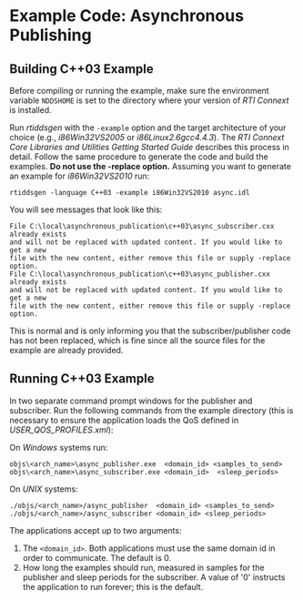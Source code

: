 # Example Code: Asynchronous Publishing

## Building C++03 Example
Before compiling or running the example, make sure the environment variable
`NDDSHOME` is set to the directory where your version of *RTI Connext* is
installed.

Run *rtiddsgen* with the `-example` option and the target architecture of your
choice (e.g., *i86Win32VS2005* or *i86Linux2.6gcc4.4.3*). The *RTI Connext Core
Libraries and Utilities Getting Started Guide* describes this process in detail.
Follow the same procedure to generate the code and build the examples. **Do not
use the -replace option.** Assuming you want to generate an example for
*i86Win32VS2010* run:
```
rtiddsgen -language C++03 -example i86Win32VS2010 async.idl
```

You will see messages that look like this:
```
File C:\local\asynchronous_publication\c++03\async_subscriber.cxx already exists
and will not be replaced with updated content. If you would like to get a new
file with the new content, either remove this file or supply -replace option.
File C:\local\asynchronous_publication\c++03\async_publisher.cxx already exists
and will not be replaced with updated content. If you would like to get a new
file with the new content, either remove this file or supply -replace option.
```

This is normal and is only informing you that the subscriber/publisher code has
not been replaced, which is fine since all the source files for the example are
already provided.

## Running C++03 Example
In two separate command prompt windows for the publisher and subscriber. Run
the following commands from the example directory (this is necessary to ensure
the application loads the QoS defined in *USER_QOS_PROFILES.xml*):

On *Windows* systems run:
```
objs\<arch_name>\async_publisher.exe  <domain_id> <samples_to_send>
objs\<arch_name>\async_subscriber.exe <domain_id>  <sleep_periods>
```

On *UNIX* systems:
```
./objs/<arch_name>/async_publisher  <domain_id> <samples_to_send>
./objs/<arch_name>/async_subscriber <domain_id> <sleep_periods>
```

The applications accept up to two arguments:

   1. The `<domain_id>`. Both applications must use the same domain id in order
   to communicate. The default is 0.
   2. How long the examples should run, measured in samples for the publisher
   and sleep periods for the subscriber. A value of '0' instructs the
   application to run forever; this is the default.
